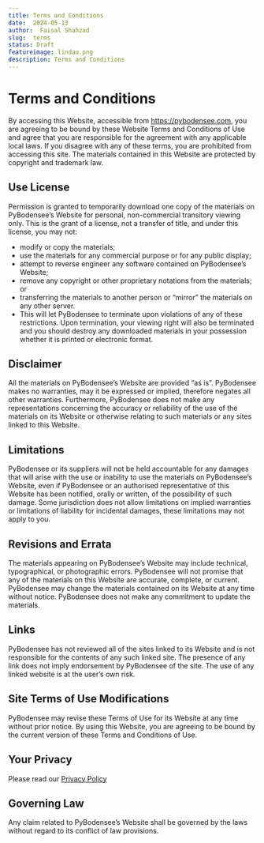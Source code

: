 ```yaml
---
title: Terms and Conditions
date:  2024-05-13
author:  Faisal Shahzad
slug:  terms
status: Draft
featureimage: lindau.png
description: Terms and Conditions
---
```


# Terms and Conditions

By accessing this Website, accessible from https://pybodensee.com, you are agreeing to be bound by these Website Terms and Conditions of Use and agree that you are responsible for the agreement with any applicable local laws. If you disagree with any of these terms, you are prohibited from accessing this site. The materials contained in this Website are protected by copyright and trademark law.

## Use License

Permission is granted to temporarily download one copy of the materials on PyBodensee’s Website for personal, non-commercial transitory viewing only. This is the grant of a license, not a transfer of title, and under this license, you may not:

- modify or copy the materials;
- use the materials for any commercial purpose or for any public display;
- attempt to reverse engineer any software contained on PyBodensee’s Website;
- remove any copyright or other proprietary notations from the materials; or
- transferring the materials to another person or “mirror” the materials on any other server.
- This will let PyBodensee to terminate upon violations of any of these restrictions. Upon termination, your viewing right will also be terminated and you should destroy any downloaded materials in your possession whether it is printed or electronic format.

## Disclaimer

All the materials on PyBodensee’s Website are provided “as is”. PyBodensee makes no warranties, may it be expressed or implied, therefore negates all other warranties. Furthermore, PyBodensee does not make any representations concerning the accuracy or reliability of the use of the materials on its Website or otherwise relating to such materials or any sites linked to this Website.

## Limitations

PyBodensee or its suppliers will not be held accountable for any damages that will arise with the use or inability to use the materials on PyBodensee’s Website, even if PyBodensee or an authorised representative of this Website has been notified, orally or written, of the possibility of such damage. Some jurisdiction does not allow limitations on implied warranties or limitations of liability for incidental damages, these limitations may not apply to you.

## Revisions and Errata

The materials appearing on PyBodensee’s Website may include technical, typographical, or photographic errors. PyBodensee will not promise that any of the materials on this Website are accurate, complete, or current. PyBodensee may change the materials contained on its Website at any time without notice. PyBodensee does not make any commitment to update the materials.

## Links

PyBodensee has not reviewed all of the sites linked to its Website and is not responsible for the contents of any such linked site. The presence of any link does not imply endorsement by PyBodensee of the site. The use of any linked website is at the user’s own risk.

## Site Terms of Use Modifications

PyBodensee may revise these Terms of Use for its Website at any time without prior notice. By using this Website, you are agreeing to be bound by the current version of these Terms and Conditions of Use.

## Your Privacy

Please read our <a href="/privacy/" target="_blank">Privacy Policy</a>

## Governing Law

Any claim related to PyBodensee’s Website shall be governed by the laws without regard to its conflict of law provisions.